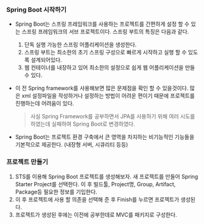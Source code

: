 ### Spring Boot 시작하기

- Spring Boot는 스프링 프레임워크를 사용하는 프로젝트를 간편하게 설정 할 수 있는 스프링 프레임워크의 서브 프로젝트이다. 스프링 부트의 특징은 다음과 같다.
  1. 단독 실행 가능한 스프링 어플리케이션을 생성한다.
  2. 스프링 부트는 최소한의 초기 스프링 구성으로 빠르게 시작하고 실행 할 수 있도록 설계되어있다.
  3. 웹 컨테이너를 내장하고 있어 최소한의 설정으로 쉽게 웹 어플리케이션을 만들 수 있다.



- 이 전 Spring framework를 사용해보면 많은 문제점을 확인 할 수 있을것이다.  많은 xml 설정파일을 작성하거나 설정하는 방법이 어려운 편이기 때문에 프로젝트를 진행하는데 어려움이 있다.

  > 사실 Spring Framework를 공부하면서 JPA를 사용하기 위해 여러 시도를 하였는데 실패하여 Spring Boot로 변경하였다.



- Spring Boot는 프로젝트 환경 구축에서 큰 영역을 차지하는 비기능적인 기능들을 기본적으로 제공한다. (내장형 서버, 시큐리티 등등)



### 프로젝트 만들기

1. STS를 이용해 Spring Boot 프로젝트를 생성해보자. 새 프로젝트를 만들어 Spring Starter Project를 선택한다. 이 후 빌드툴, Project명, Group, Artifact, Package등 필요한 정보를 기입한다.
2. 이 후 프로젝트에 사용 할 의존을 선택해 준 후 Finish를 누르면 프로젝트가 생성된다.
3. 프로젝트가 생성된 후에는 이전에 공부한데로 MVC를 패키지로 구성한다. 